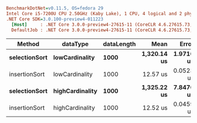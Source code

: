``` ini

BenchmarkDotNet=v0.11.5, OS=fedora 29
Intel Core i5-7200U CPU 2.50GHz (Kaby Lake), 1 CPU, 4 logical and 2 physical cores
.NET Core SDK=3.0.100-preview4-011223
  [Host]     : .NET Core 3.0.0-preview4-27615-11 (CoreCLR 4.6.27615.73, CoreFX 4.700.19.21213), 64bit RyuJIT
  DefaultJob : .NET Core 3.0.0-preview4-27615-11 (CoreCLR 4.6.27615.73, CoreFX 4.700.19.21213), 64bit RyuJIT


```
|        Method |        dataType | dataLength |        Mean |     Error |    StdDev |
|-------------- |---------------- |----------- |------------:|----------:|----------:|
| **selectionSort** |  **lowCardinality** |       **1000** | **1,320.14 us** | **1.9710 us** | **1.7472 us** |
| insertionSort |  lowCardinality |       1000 |    12.57 us | 0.0523 us | 0.0464 us |
| **selectionSort** | **highCardinality** |       **1000** | **1,325.22 us** | **7.8470 us** | **7.3401 us** |
| insertionSort | highCardinality |       1000 |    12.52 us | 0.0459 us | 0.0407 us |
